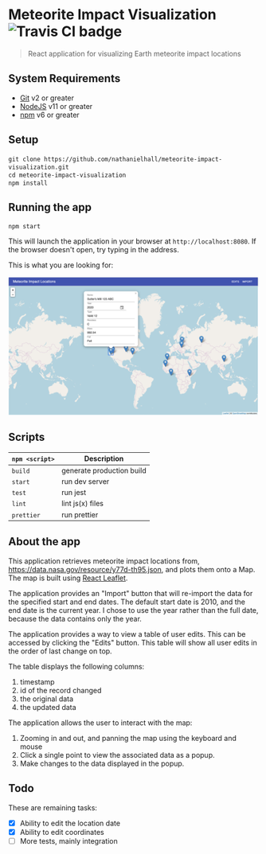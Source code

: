 # Meteorite Impact Visualization <img alt="Travis CI badge" src="https://travis-ci.org/nathanielhall/meteorite-impact-visualization.svg?branch=refactor">

> React application for visualizing Earth meteorite impact locations

## System Requirements

- [Git](https://git-scm.com/) v2 or greater
- [NodeJS](https://nodejs.org/en/) v11 or greater
- [npm](https://www.npmjs.com/) v6 or greater

## Setup

```shell
git clone https://github.com/nathanielhall/meteorite-impact-visualization.git
cd meteorite-impact-visualization
npm install
```

## Running the app

```shell
npm start
```

This will launch the application in your browser at `http://localhost:8080`. If
the browser doesn't open, try typing in the address.

This is what you are looking for:

<img src="screenshot.png" alt="App Screenshot" title="App Screenshot" width="700" />

## Scripts

| `npm <script>` | Description               |
| -------------- | ------------------------- |
| `build`        | generate production build |
| `start`        | run dev server            |
| `test`         | run jest                  |
| `lint`         | lint js(x) files          |
| `prettier`     | run prettier              |

## About the app

This application retrieves meteorite impact locations from,
https://data.nasa.gov/resource/y77d-th95.json, and plots them onto a Map. The
map is built using [React Leaflet](https://react-leaflet.js.org/).

The application provides an "Import" button that will re-import the data for the
specified start and end dates. The default start date is 2010, and the end date
is the current year. I chose to use the year rather than the full date, because
the data contains only the year.

The application provides a way to view a table of user edits. This can be
accessed by clicking the "Edits" button. This table will show all user edits in
the order of last change on top.

The table displays the following columns:

1. timestamp
2. id of the record changed
3. the original data
4. the updated data

The application allows the user to interact with the map:

1. Zooming in and out, and panning the map using the keyboard and mouse
2. Click a single point to view the associated data as a popup.
3. Make changes to the data displayed in the popup.

## Todo

These are remaining tasks:

- [x] Ability to edit the location date
- [x] Ability to edit coordinates
- [ ] More tests, mainly integration
